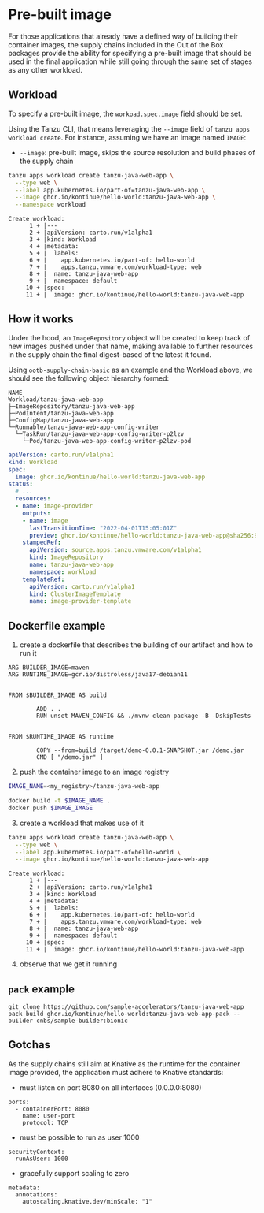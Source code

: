 # Pre-built image

For those applications that already have a defined way of building their
container images, the supply chains included in the Out of the Box packages
provide the ability for specifying a pre-built image that should be used in the
final application while still going through the same set of stages as any other
workload.

## Workload

To specify a pre-built image, the `workoad.spec.image` field should be set.

Using the Tanzu CLI, that means leveraging the `--image` field of `tanzu apps
workload create`. For instance, assuming we have an image named `IMAGE`:

- `--image`: pre-built image, skips the source resolution and build phases of
  the supply chain

```bash
tanzu apps workload create tanzu-java-web-app \
  --type web \
  --label app.kubernetes.io/part-of=tanzu-java-web-app \
  --image ghcr.io/kontinue/hello-world:tanzu-java-web-app \
  --namespace workload
```
```console
Create workload:
      1 + |---
      2 + |apiVersion: carto.run/v1alpha1
      3 + |kind: Workload
      4 + |metadata:
      5 + |  labels:
      6 + |    app.kubernetes.io/part-of: hello-world
      7 + |    apps.tanzu.vmware.com/workload-type: web
      8 + |  name: tanzu-java-web-app
      9 + |  namespace: default
     10 + |spec:
     11 + |  image: ghcr.io/kontinue/hello-world:tanzu-java-web-app
```

## How it works

Under the hood, an `ImageRepository` object will be created to keep track of
new images pushed under that name, making available to further resources in the
supply chain the final digest-based of the latest it found.

Using `ootb-supply-chain-basic` as an example and the Workload above, we should
see the following object hierarchy formed:

```
NAME
Workload/tanzu-java-web-app
├─ImageRepository/tanzu-java-web-app
├─PodIntent/tanzu-java-web-app
├─ConfigMap/tanzu-java-web-app
└─Runnable/tanzu-java-web-app-config-writer
  └─TaskRun/tanzu-java-web-app-config-writer-p2lzv
    └─Pod/tanzu-java-web-app-config-writer-p2lzv-pod
```

```yaml
apiVersion: carto.run/v1alpha1
kind: Workload
spec:
  image: ghcr.io/kontinue/hello-world:tanzu-java-web-app
status:
  # ...
  resources:
  - name: image-provider
    outputs:
    - name: image
      lastTransitionTime: "2022-04-01T15:05:01Z"
      preview: ghcr.io/kontinue/hello-world:tanzu-java-web-app@sha256:9fb930acce8d33277cd323a6e9528d1e67bded9e05e02432fadebf43b276bb44
    stampedRef:
      apiVersion: source.apps.tanzu.vmware.com/v1alpha1
      kind: ImageRepository
      name: tanzu-java-web-app
      namespace: workload
    templateRef:
      apiVersion: carto.run/v1alpha1
      kind: ClusterImageTemplate
      name: image-provider-template
```



## Dockerfile example

1. create a dockerfile that describes the building of our artifact and how to
   run it

```
ARG BUILDER_IMAGE=maven
ARG RUNTIME_IMAGE=gcr.io/distroless/java17-debian11


FROM $BUILDER_IMAGE AS build

        ADD . .
        RUN unset MAVEN_CONFIG && ./mvnw clean package -B -DskipTests


FROM $RUNTIME_IMAGE AS runtime

        COPY --from=build /target/demo-0.0.1-SNAPSHOT.jar /demo.jar
        CMD [ "/demo.jar" ]
```

2. push the container image to an image registry

```bash
IMAGE_NAME=<my_registry>/tanzu-java-web-app

docker build -t $IMAGE_NAME .
docker push $IMAGE_IMAGE
```

3. create a workload that makes use of it


```bash
tanzu apps workload create tanzu-java-web-app \
  --type web \
  --label app.kubernetes.io/part-of=hello-world \
  --image ghcr.io/kontinue/hello-world:tanzu-java-web-app
```
```console
Create workload:
      1 + |---
      2 + |apiVersion: carto.run/v1alpha1
      3 + |kind: Workload
      4 + |metadata:
      5 + |  labels:
      6 + |    app.kubernetes.io/part-of: hello-world
      7 + |    apps.tanzu.vmware.com/workload-type: web
      8 + |  name: tanzu-java-web-app
      9 + |  namespace: default
     10 + |spec:
     11 + |  image: ghcr.io/kontinue/hello-world:tanzu-java-web-app
```

4. observe that we get it running


## `pack` example

```
git clone https://github.com/sample-accelerators/tanzu-java-web-app
pack build ghcr.io/kontinue/hello-world:tanzu-java-web-app-pack --builder cnbs/sample-builder:bionic
```


## Gotchas

As the supply chains still aim at Knative as the runtime for the container
image provided, the application must adhere to Knative standards:

- must listen on port 8080 on all interfaces (0.0.0.0:8080)

```
ports:
  - containerPort: 8080
    name: user-port
    protocol: TCP
```

- must be possible to run as user 1000

```
securityContext:
  runAsUser: 1000
```

- gracefully support scaling to zero

```
metadata:
  annotations:
    autoscaling.knative.dev/minScale: "1"
```
